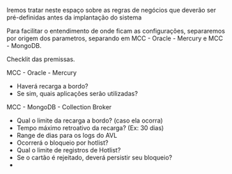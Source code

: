
Iremos tratar neste espaço sobre as regras de negócios que deverão ser pré-definidas antes da implantação do sistema

Para facilitar o entendimento de onde ficam as configurações, separaremos por origem dos parametros, separando em MCC - Oracle - Mercury e MCC - MongoDB.

Checklit das premissas.

MCC - Oracle - Mercury

- Haverá recarga a bordo?
- Se sim, quais aplicações serão utilizadas?

MCC - MongoDB - Collection Broker

- Qual o limite da recarga a bordo? (caso ela ocorra)
- Tempo máximo retroativo da recarga? (Ex: 30 dias)
- Range de dias para os logs do AVL 
- Ocorrerá o bloqueio por hotlist?
- Qual o limite de registros de Hotlist?
- Se o cartão é rejeitado, deverá persistir seu bloqueio?
- 


